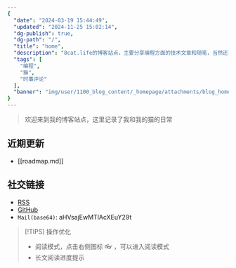 ```yaml
---
{
  "date": "2024-03-19 15:44:49",
  "updated": "2024-11-25 15:02:14",
  "dg-publish": true,
  "dg-path": "/",
  "title": "home",
  "description": "8cat.life的博客站点，主要分享编程方面的技术文章和随笔，当然还有猫",
  "tags": [
    "编程",
    "猫",
    "时事评论"
  ],
  "banner": "img/user/1100_blog_content/_homepage/attachments/blog_homepage.webp"
}
---
```



> 欢迎来到我的博客站点，这里记录了我和我的猫的日常

## 近期更新

- [[roadmap.md]]

## 社交链接
- [RSS](https://8cat.life/index.xml)
- [GitHub](https://github.com/catcodeme)
- `Mail(base64)`: aHVsajEwMTlAcXEuY29t


> [!TIPS] 操作优化
> - 阅读模式，点击右侧图标 👓 ，可以进入阅读模式
> - 长文阅读进度提示
